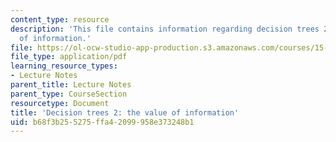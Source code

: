 ```yaml
---
content_type: resource
description: 'This file contains information regarding decision trees 2: the value
  of information.'
file: https://ol-ocw-studio-app-production.s3.amazonaws.com/courses/15-053-optimization-methods-in-management-science-spring-2013/b68f3b255275ffa42099958e373248b1_MIT15_053S13_lec19.pdf
file_type: application/pdf
learning_resource_types:
- Lecture Notes
parent_title: Lecture Notes
parent_type: CourseSection
resourcetype: Document
title: 'Decision trees 2: the value of information'
uid: b68f3b25-5275-ffa4-2099-958e373248b1
---
```

